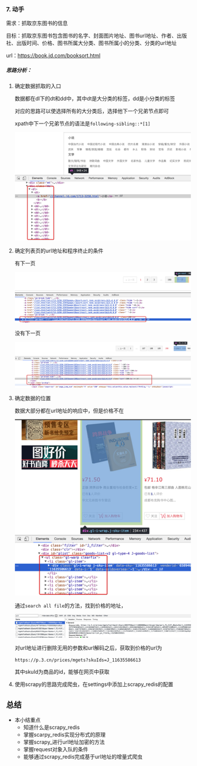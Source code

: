 ### 7. 动手

需求：抓取京东图书的信息

目标：抓取京东图书包含图书的名字、封面图片地址、图书url地址、作者、出版社、出版时间、价格、图书所属大分类、图书所属小的分类、分类的url地址

url：https://book.jd.com/booksort.html

##### 思路分析：

1. 确定数据抓取的入口

   数据都在dl下的dt和dd中，其中dt是大分类的标签，dd是小分类的标签

   对应的思路可以使选择所有的大分类后，选择他下一个兄弟节点即可

   xpath中下一个兄弟节点的语法是`following-sibling::*[1]`

   <img src="../img/京东数据抓取的入口.png"></img>

2. 确定列表页的url地址和程序终止的条件

   有下一页

   <img src="../img/京东有下一页.png"></img>

   没有下一页

   <img src="../img/京东没有下一页.png"></img>

3. 确定数据的位置

   数据大部分都在url地址的响应中，但是价格不在

   <img src="../img/京东列表页数据的位置.png"></img>

   通过`search all file`的方法，找到价格的地址，

   <img src="../img/京东数据的位置.png"></img>

   对url地址进行删除无用的参数和url解码之后，获取到价格的url为

   `https://p.3.cn/prices/mgets?skuIds=J_11635586613`

   其中skuId为商品的id，能够在网页中获取

4. 使用scrapy的思路完成爬虫，在settings中添加上scrapy_redis的配置

## 总结

- 本小结重点
  - 知道什么是scrapy_redis
  - 掌握scarpy_redis实现分布式的原理
  - 掌握scrapy_进行url地址加密的方法
  - 掌握request对象入队的条件
  - 能够通过scrapy_redis完成基于url地址的增量式爬虫